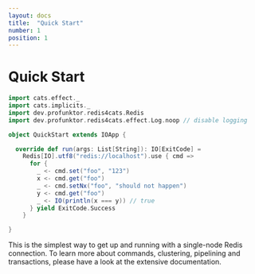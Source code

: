 ```yaml
---
layout: docs
title:  "Quick Start"
number: 1
position: 1
---
```


# Quick Start

```scala mdoc:silent
import cats.effect._
import cats.implicits._
import dev.profunktor.redis4cats.Redis
import dev.profunktor.redis4cats.effect.Log.noop // disable logging

object QuickStart extends IOApp {

  override def run(args: List[String]): IO[ExitCode] =
    Redis[IO].utf8("redis://localhost").use { cmd =>
      for {
        _ <- cmd.set("foo", "123")
        x <- cmd.get("foo")
        _ <- cmd.setNx("foo", "should not happen")
        y <- cmd.get("foo")
        _ <- IO(println(x === y)) // true
      } yield ExitCode.Success
    }

}
```

This is the simplest way to get up and running with a single-node Redis connection. To learn more about commands, clustering, pipelining and transactions, please have a look at the extensive documentation.
